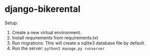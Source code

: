 # django-bikerental
Setup:

1. Create a new virtual environment.
2. Install requirements from requirements.txt
3. Run migrations. This will create a sqlite3 database file by default.
4. Run the server: ```python3 manage.py runserver```
